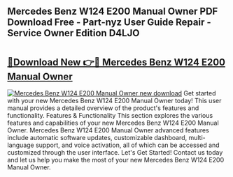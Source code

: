 ## Mercedes Benz W124 E200 Manual Owner PDF Download Free - Part-nyz User Guide Repair - Service Owner Edition D4LJO

# <h2><a href="http://bc70899.oget.top/?id=Mercedes+Benz+W124+E200+Manual+Owner">🔗Download New 👉🔴 Mercedes Benz W124 E200 Manual Owner</a></h2>

[![Mercedes Benz W124 E200 Manual Owner new download](https://i.imgur.com/5g1atiW.png)](http://bc70899.oget.top/?id=Mercedes+Benz+W124+E200+Manual+Owner)
Get started with your new Mercedes Benz W124 E200 Manual Owner today! This user manual provides a detailed overview of the product's features and functionality. Features & Functionality This section explores the various features and capabilities of your new Mercedes Benz W124 E200 Manual Owner. Mercedes Benz W124 E200 Manual Owner advanced features include automatic software updates, customizable dashboard, multi-language support, and voice activation, all of which can be accessed and customized through the user interface. Let's Get Started! Contact us today and let us help you make the most of your new Mercedes Benz W124 E200 Manual Owner.
